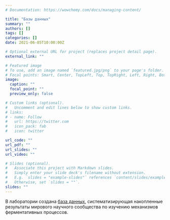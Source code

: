 ```yaml
---
# Documentation: https://wowchemy.com/docs/managing-content/

title: "Базы данных"
summary: ""
authors: []
tags: []
categories: []
date: 2021-06-05T10:00:00Z

# Optional external URL for project (replaces project detail page).
external_link: ""

# Featured image
# To use, add an image named `featured.jpg/png` to your page's folder.
# Focal points: Smart, Center, TopLeft, Top, TopRight, Left, Right, BottomLeft, Bottom, BottomRight.
image:
  caption: ""
  focal_point: ""
  preview_only: false

# Custom links (optional).
#   Uncomment and edit lines below to show custom links.
# links:
# - name: Follow
#   url: https://twitter.com
#   icon_pack: fab
#   icon: twitter

url_code: ""
url_pdf: ""
url_slides: ""
url_video: ""

# Slides (optional).
#   Associate this project with Markdown slides.
#   Simply enter your slide deck's filename without extension.
#   E.g. `slides = "example-slides"` references `content/slides/example-slides.md`.
#   Otherwise, set `slides = ""`.
slides: ""
---
```

В лаборатории создана [база данных](https://lcc.chem.msu.ru/eim/), систематизирующая накопленные результаты мирового научного сообщества по изучению механизмов ферментативных процессов.
